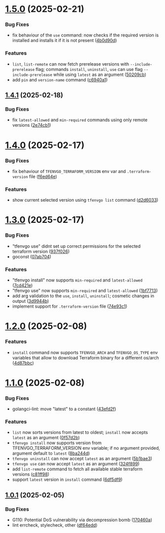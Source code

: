 # [1.5.0](https://github.com/dmakeienko/tfenvgo/compare/v1.4.1...v1.5.0) (2025-02-21)


### Bug Fixes

* fix behaviour of the `use` command: now checks if the required version is installed and installs it if it is not present ([4b0d90d](https://github.com/dmakeienko/tfenvgo/commit/4b0d90d6e8f5b2c2361c59912766bd2a8f816bfe))


### Features

* `list`, `list-remote` can now fetch prerelease versions with `--include-prerelease` flag; commands `install`, `uninstall`, `use` can use flag `--include-prerelease` while using `latest` as an argument ([50209cb](https://github.com/dmakeienko/tfenvgo/commit/50209cbdbb9e5ddf35f4b53c58bbcdee041bef64))
* add `pin` and  `version-name` command ([c6940a1](https://github.com/dmakeienko/tfenvgo/commit/c6940a13908b4be266c77b7d4708b0507463bb7f))

## [1.4.1](https://github.com/dmakeienko/tfenvgo/compare/v1.4.0...v1.4.1) (2025-02-18)


### Bug Fixes

* fix `latest-allowed` and `min-required` commands using only remote versions ([2e74cb1](https://github.com/dmakeienko/tfenvgo/commit/2e74cb1d2cd46e891ce41aed787de20a79474644))

# [1.4.0](https://github.com/dmakeienko/tfenvgo/compare/v1.3.0...v1.4.0) (2025-02-17)


### Bug Fixes

* fix behaviour of `TFENVGO_TERRAFORM_VERSION` env var and `.terraform-version` file ([f6ed64e](https://github.com/dmakeienko/tfenvgo/commit/f6ed64e4e962bd858b098d54008c25320bef4f5c))


### Features

* show current selected version using `tfenvgo list` command ([d2d6033](https://github.com/dmakeienko/tfenvgo/commit/d2d60333efe50e7af04e53b4279862549543a71f))

# [1.3.0](https://github.com/dmakeienko/tfenvgo/compare/v1.2.0...v1.3.0) (2025-02-17)


### Bug Fixes

* "tfenvgo use" didnt set up correct permissions for the selected terraform version ([937f026](https://github.com/dmakeienko/tfenvgo/commit/937f02650da2ace974b4a12f412a983d352c204d))
* goconst ([07ab704](https://github.com/dmakeienko/tfenvgo/commit/07ab7043e82d2c72b7776b76745977eeaa8672cc))


### Features

* "tfenvgo install" now supports `min-required` and `latest-allowed` ([7cd421e](https://github.com/dmakeienko/tfenvgo/commit/7cd421e1de74b5fdcb7fb45f6d3ace300be879ab))
* "tfenvgo use" now supports `min-required` and `latest-allowed` ([1bf7713](https://github.com/dmakeienko/tfenvgo/commit/1bf7713b25079219e1212e3ddb121bde82899549))
* add arg validation to the `use`, `install`, `uninstall`; cosmetic changes in output ([3d9944b](https://github.com/dmakeienko/tfenvgo/commit/3d9944b9656a6b53a3e20709a8f49fe297819277))
* implement support for `.terraform-version` file ([74e93c1](https://github.com/dmakeienko/tfenvgo/commit/74e93c1a32638e567bf2ca4e9f09307e7586ab37))

# [1.2.0](https://github.com/dmakeienko/tfenvgo/compare/v1.1.0...v1.2.0) (2025-02-08)


### Features

* `install` command now supports `TFENVGO_ARCH` and `TFENVGO_OS_TYPE` env variables that allow to download Terraform binary for a different os/arch ([4d87bbc](https://github.com/dmakeienko/tfenvgo/commit/4d87bbcbd4838b4bc89c00e3ea28c96d80e76224))

# [1.1.0](https://github.com/dmakeienko/tfenvgo/compare/v1.0.1...v1.1.0) (2025-02-08)


### Bug Fixes

* golangci-lint: move "latest" to a constant ([43efd2f](https://github.com/dmakeienko/tfenvgo/commit/43efd2f6f1f5cd4a7d2bdb87d6d75dc40e66c22f))


### Features

* `list` now sorts versions from latest to oldest; `install` now accepts `latest` as an argument ([0f57d2b](https://github.com/dmakeienko/tfenvgo/commit/0f57d2b8111c8760f4364e4f6d375d9e10a02f43))
* `tfenvgo install` now supports version from TFENVGO_TERRAFORM_VERSION env variable; if no argument provided, argument default to `latest` ([8ba244d](https://github.com/dmakeienko/tfenvgo/commit/8ba244deab63c18b3bd4fe302cb1458e385b40ba))
* `tfenvgo uninstall` can now accept `latest` as an argument ([5b1bae3](https://github.com/dmakeienko/tfenvgo/commit/5b1bae3c8f275839421858a93799daead2c0334b))
* `tfenvgo use` can now accept `latest` as an argument ([324f899](https://github.com/dmakeienko/tfenvgo/commit/324f899a0bad3bfee1ff6477139fdcf0eff0e57a))
* add `list-remote` command to fetch all available stable terraform versions ([c81ff98](https://github.com/dmakeienko/tfenvgo/commit/c81ff98c792ac5081710c722513c80435bfbdcde))
* support `latest` version in `install` command ([6df5df9](https://github.com/dmakeienko/tfenvgo/commit/6df5df9c1ac323b09279196db3f032e74ed5a6d7))

## [1.0.1](https://github.com/dmakeienko/tfenvgo/compare/v1.0.0...v1.0.1) (2025-02-05)


### Bug Fixes

* G110: Potential DoS vulnerability via decompression bomb ([170460a](https://github.com/dmakeienko/tfenvgo/commit/170460ac159db3d7c6e64ef89f401c0dd88fbfe7))
* lint errcheck, stylecheck, other ([df64edd](https://github.com/dmakeienko/tfenvgo/commit/df64edd1b8cbc599f7b06306589f40e620ea252f))
